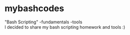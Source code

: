 # mybashcodes
"Bash Scripting" -fundamentals -tools\
I decided to share my bash scripting homework and tools :)

